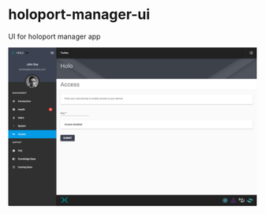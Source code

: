 # holoport-manager-ui
UI for holoport manager app

[screen]: img/ui2.png "screenshot"

![screenshot][screen]
